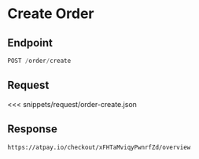 # Create Order

## Endpoint
```powershell
POST /order/create
```

## Request
<<< snippets/request/order-create.json

## Response
```txt
https://atpay.io/checkout/xFHTaMviqyPwnrfZd/overview
```